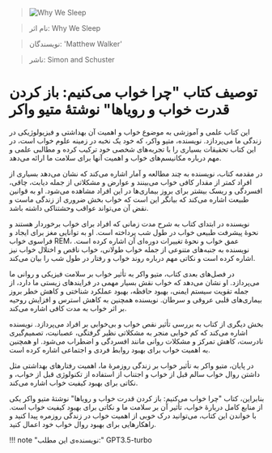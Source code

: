 
> ![Why We Sleep](http://books.google.com/books/content?id=ZlU3DwAAQBAJ&printsec=frontcover&img=1&zoom=1&edge=curl&source=gbs_api)

> نام اثر: Why We Sleep 

> نویسندگان: 'Matthew Walker'

> ناشر: Simon and Schuster




# توصیف کتاب "چرا خواب می‌کنیم: باز کردن قدرت خواب و رویاها" نوشتهٔ متیو واکر

این کتاب علمی و آموزشی به موضوع خواب و اهمیت آن بهداشتی و فیزیولوژیکی در زندگی ما می‌پردازد. نویسنده، متیو واکر، که خود یک نخبه در زمینه علوم خواب است، در این کتاب تحقیقات بسیاری را با تجربه‌های شخصی خود ترکیب کرده و مطالبی علمی و مهم درباره مکانیسم‌های خواب و اهمیت آنها برای سلامت ما ارائه می‌دهد.

در مقدمه کتاب، نویسنده به چند مطالعه و آمار اشاره می‌کند که نشان می‌دهد بسیاری از افراد کمتر از مقدار کافی خواب می‌بینند و عوارض و مشکلاتی از جمله دیابت، چاقی، افسردگی و ریسک بیشتر برای بروز بیماری‌ها در این افراد مشاهده می‌شود. او به قوانین طبیعت اشاره می‌کند که بیانگر این است که خواب بخش ضروری از زندگی ماست و نقض آن می‌تواند عواقب وحشتناکی داشته باشد.

نویسنده در ابتدای کتاب به شرح مدت زمانی که افراد برای خواب برخوردار هستند و نحوهٔ پیشرفت طبیعی خواب در طول شب پرداخته است. او به توانایی مغز برای ایجاد و فراسوی خواب REM، عمق خواب و نحوهٔ تغییرات دوره‌ای آن اشاره کرده است. نویسنده به جنبه‌های متنوعی از جمله خواب طولانی، خواب ناقص و اختلال خواب نیز اشاره کرده است و نکاتی مهم درباره روند خواب و رفتار در طول شب را بیان می‌کند.

در فصل‌های بعدی کتاب، متیو واکر به تأثیر خواب بر سلامت فیزیکی و روانی ما می‌پردازد. او نشان می‌دهد که خواب نقش بسیار مهمی در فرایندهای زیستی ما دارد، از جمله تقویت سیستم ایمنی، بهبود حافظه، بهبود عملکرد شناختی و کاهش خطر بروز بیماری‌های قلبی عروقی و سرطان. نویسنده همچنین به کاهش استرس و افزایش روحیه بر اثر خواب به مدت کافی اشاره می‌کند.

بخش دیگری از کتاب به بررسی تأثیر نقص خواب و بی‌خوابی بر افراد می‌پردازد. نویسنده اشاره می‌کند که کم خوابی منجر به مشکلاتی نظیر گرفتگی، عصبانیت، تصمیم‌گیری نادرست، کاهش تمرکز و مشکلات روانی مانند افسردگی و اضطراب می‌شود. او همچنین به اهمیت خواب برای بهبود روابط فردی و اجتماعی اشاره کرده است.

در پایان، متیو واکر به تأثیر خواب بر زندگی روزمرهٔ ما، اهمیت رفتار‌های بهداشتی مثل داشتن روال خواب سالم قبل از خواب و اجتناب از استفاده از تکنولوژی قبل از خواب، و نکاتی برای بهبود کیفیت خواب اشاره می‌کند.

بنابراین، کتاب "چرا خواب می‌کنیم: باز کردن قدرت خواب و رویاها" نوشتهٔ متیو واکر یکی از منابع کامل دربارهٔ خواب، تأثیر آن بر سلامت ما و نکاتی برای بهبود کیفیت خواب است. با خواندن این کتاب، می‌توانید درک خوبی از اهمیت خواب در زندگی روزمره پیدا کنید و راهکارهایی برای بهبود روال خواب خود اعمال کنید.


!!! note "نویسنده‌ی این مطلب:"
    GPT3.5-turbo


